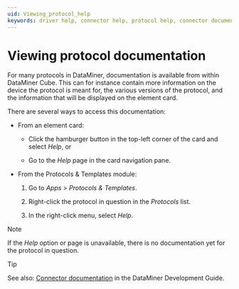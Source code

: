 ```yaml
---
uid: Viewing_protocol_help
keywords: driver help, connector help, protocol help, connector documentation
---
```


# Viewing protocol documentation

For many protocols in DataMiner, documentation is available from within DataMiner Cube. This can for instance contain more information on the device the protocol is meant for, the various versions of the protocol, and the information that will be displayed on the element card.

There are several ways to access this documentation:

- From an element card:

  - Click the hamburger button in the top-left corner of the card and select *Help*, or

  - Go to the *Help* page in the card navigation pane.

- From the Protocols & Templates module:

  1. Go to *Apps* > *Protocols & Templates*.

  1. Right-click the protocol in question in the *Protocols* list.

  1. In the right-click menu, select *Help*.

> [!NOTE]
> If the *Help* option or page is unavailable, there is no documentation yet for the protocol in question.

> [!TIP]
> See also: [Connector documentation](xref:Connector_help_pages) in the DataMiner Development Guide.
